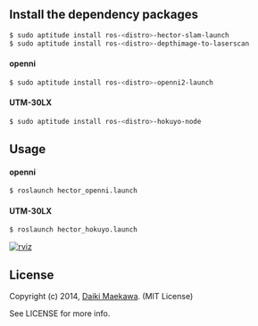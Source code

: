 ## Install the dependency packages

```sh
$ sudo aptitude install ros-<distro>-hector-slam-launch
$ sudo aptitude install ros-<distro>-depthimage-to-laserscan
```

#### openni

```sh
$ sudo aptitude install ros-<distro>-openni2-launch
```
    
#### UTM-30LX

```sh
$ sudo aptitude install ros-<distro>-hokuyo-node
```

## Usage

#### openni

```sh
$ roslaunch hector_openni.launch
```    

#### UTM-30LX

```sh
$ roslaunch hector_hokuyo.launch
```

[![rviz](http://img.youtube.com/vi/xo64T0jgKKQ/0.jpg)](https://www.youtube.com/watch?v=xo64T0jgKKQ)

## License

Copyright (c) 2014, [Daiki Maekawa](http://daikimaekawa.strikingly.com/). (MIT License)

See LICENSE for more info.
